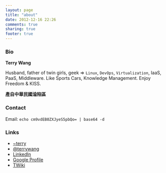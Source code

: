 ```yaml
---
layout: page
title: "about"
date: 2012-12-16 22:26
comments: true
sharing: true
footer: true
---
```


### Bio

**Terry Wang**

Husband, father of twin girls, geek => `Linux`, `DevOps`, `Virtualization`, IaaS, PaaS, Middleware. Like Sports Cars, Knowledge Management. Enjoy Freedom & KISS.

**產自中華民國淪陷區**

### Contact

Email: `echo cm9vdEB0ZXJyeS5pbQo= | base64 -d`

### Links

* [~terry](http://terry.im)
* [@terrywang](https://twitter.com/terrywang)
* [LinkedIn](http://www.linkedin.com/in/terrywan9)
* [Google Profile](https://plus.google.com/100686759698837556829/about)
* [TWiki](https://sites.google.com/site/imterry/)
